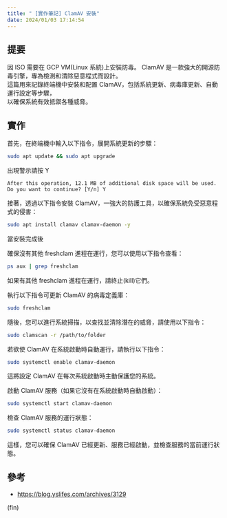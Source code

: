 ```yaml
---
title: " [實作筆記] ClamAV 安裝"
date: 2024/01/03 17:14:54
---
```


## 提要

因 ISO 需要在 GCP VM(Linux 系統)上安裝防毒。
ClamAV 是一款強大的開源防毒引擎，專為檢測和清除惡意程式而設計。  
這篇用來記錄終端機中安裝和配置 ClamAV，包括系統更新、病毒庫更新、自動運行設定等步驟，  
以確保系統有效抵禦各種威脅。  

## 實作

首先，在終端機中輸入以下指令，展開系統更新的步驟：

```bash
sudo apt update && sudo apt upgrade
```

出現警示請按 Y

```terminal
After this operation, 12.1 MB of additional disk space will be used.
Do you want to continue? [Y/n] Y
```

接著，透過以下指令安裝 ClamAV，一強大的防護工具，以確保系統免受惡意程式的侵害：

```bash
sudo apt install clamav clamav-daemon -y 
```

當安裝完成後

確保沒有其他 freshclam 進程在運行，您可以使用以下指令查看：

```bash
ps aux | grep freshclam
```

如果有其他 freshclam 進程在運行，請終止(kill)它們。

執行以下指令可更新 ClamAV 的病毒定義庫：

```bash
sudo freshclam
```

隨後，您可以進行系統掃描，以查找並清除潛在的威脅，請使用以下指令：

```bash
sudo clamscan -r /path/to/folder
```

若欲使 ClamAV 在系統啟動時自動運行，請執行以下指令：

```bash
sudo systemctl enable clamav-daemon
```

這將設定 ClamAV 在每次系統啟動時主動保護您的系統。

啟動 ClamAV 服務（如果它沒有在系統啟動時自動啟動）：

```bash
sudo systemctl start clamav-daemon
```

檢查 ClamAV 服務的運行狀態：

```bash
sudo systemctl status clamav-daemon
```

這樣，您可以確保 ClamAV 已經更新、服務已經啟動，並檢查服務的當前運行狀態。

## 參考

- <https://blog.yslifes.com/archives/3129>

(fin)
